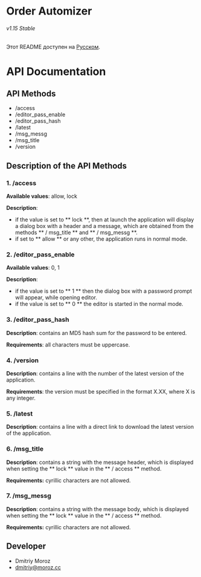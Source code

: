 # Order Automizer
###### v1.15 Stable

Этот README доступен на <a href="https://github.com/ShiftHackZ/OrderAutomizer/blob/master/api/README.md">Русском</a>.

# API Documentation

## API Methods

- /access
- /editor_pass_enable
- /editor_pass_hash
- /latest
- /msg_messg
- /msg_title
- /version

## Description of the API Methods

### 1. /access

 **Available values**: allow, lock
 
 **Description**:
 - if the value is set to ** lock **, then at launch the application will display a dialog box with a header and a message, which are obtained from the methods ** / msg_title ** and ** / msg_messg **.
 - if set to ** allow ** or any other, the application runs in normal mode.

### 2. /editor_pass_enable

 **Available values**: 0, 1
 
 **Description**:
 - if the value is set to ** 1 ** then the dialog box with a password prompt will appear, while opening editor.
 - if the value is set to ** 0 ** the editor is started in the normal mode.

### 3. /editor_pass_hash

 **Description**: contains an MD5 hash sum for the password to be entered.
 
 **Requirements**: all characters must be uppercase.

### 4. /version

 **Description**: contains a line with the number of the latest version of the application.
 
 **Requirements**: the version must be specified in the format X.XX, where X is any integer.

### 5. /latest

 **Description**: contains a line with a direct link to download the latest version of the application.

### 6. /msg_title

 **Description**: contains a string with the message header, which is displayed when setting the ** lock ** value in the ** / access ** method.
 
 **Requirements:** cyrillic characters are not allowed.

### 7. /msg_messg

 **Description**: contains a string with the message body, which is displayed when setting the ** lock ** value in the ** / access ** method.
 
 **Requirements:** cyrillic characters are not allowed.

## Developer
- Dmitriy Moroz
- dmitriy@moroz.cc
